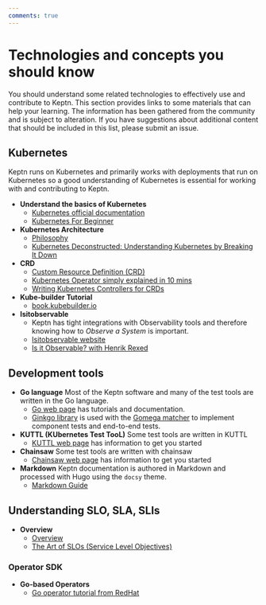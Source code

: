```yaml
---
comments: true
---
```


# Technologies and concepts you should know

You should understand some related technologies
to effectively use and contribute to Keptn.
This section provides links to some materials that can help your learning.
The information has been gathered from the community and is subject to alteration.
If you have suggestions about additional content that should be included in this list,
please submit an issue.

## Kubernetes

Keptn runs on Kubernetes and primarily works with deployments that run on Kubernetes
so a good understanding of Kubernetes is essential
for working with and contributing to Keptn.

* **Understand the basics of Kubernetes**
  * [Kubernetes official documentation](https://kubernetes.io/docs/concepts/overview/)
  * [Kubernetes For Beginner](https://youtu.be/X48VuDVv0do)
* **Kubernetes Architecture**
  * [Philosophy](https://youtu.be/ZuIQurh_kDk)
  * [Kubernetes Deconstructed: Understanding Kubernetes by Breaking It Down](https://www.youtube.com/watch?v=90kZRyPcRZw)
* **CRD**
  * [Custom Resource Definition (CRD)](https://www.youtube.com/watch?v=xGafiZEX0YA)
  * [Kubernetes Operator simply explained in 10 mins](https://www.youtube.com/watch?v=ha3LjlD6g7g)
  * [Writing Kubernetes Controllers for CRDs](https://www.youtube.com/watch?v=7wdUa4Ulwxg)
* **Kube-builder Tutorial**
  * [book.kubebuilder.io](https://book.kubebuilder.io/introduction.html)
* **Isitobservable**
  * Keptn has tight integrations with Observability tools and therefore knowing how to _Observe a System_ is important.
  * [Isitobservable website](https://isitobservable.io/)
  * [Is it Observable?
    with Henrik Rexed](https://www.youtube.com/watch?v=aMwk2qo0v40)

## Development tools

* **Go language**
  Most of the Keptn software and many of the test tools
  are written in the Go language.
  * [Go web page](https://go.dev/)
  has tutorials and documentation.
  * [Ginkgo library](https://github.com/onsi/ginkgo/blob/master/README.md)
    is used with the
    [Gomega matcher](https://onsi.github.io/gomega/)
    to implement component tests and end-to-end tests.
* **KUTTL (KUbernetes Test TooL)**
  Some test tools are written in KUTTL
  * [KUTTL web page](https://kuttl.dev/)
  has information to get you started
* **Chainsaw**
  Some test tools are written with chainsaw
  * [Chainsaw web page](https://kyverno.github.io/chainsaw/)
  has information to get you started
* **Markdown**
  Keptn documentation is authored in Markdown
  and processed with Hugo using the `docsy` theme.
  * [Markdown Guide](https://www.markdownguide.org/)

## Understanding SLO, SLA, SLIs

* **Overview**
  * [Overview](https://www.youtube.com/watch?v=tEylFyxbDLE)
  * [The Art of SLOs (Service Level Objectives)](https://www.youtube.com/watch?v=E3ReKuJ8ewA)

### Operator SDK

* **Go-based Operators**
  * [Go operator tutorial from RedHat](https://docs.okd.io/latest/operators/operator_sdk/golang/osdk-golang-tutorial.html)
